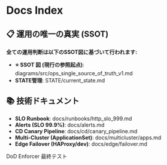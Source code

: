 # Docs Index

## 📋 運用の唯一の真実 (SSOT)
**全ての運用判断は以下のSSOT図に基づいて行われます:**
- **⭐ SSOT 図 (現行の参照起点)**: diagrams/src/ops_single_source_of_truth_v1.md
- **STATE管理**: STATE/current_state.md

## 📚 技術ドキュメント
- **SLO Runbook**: docs/runbooks/http_slo_999.md
- **Alerts (SLO 99.9%)**: docs/alerts.md
- **CD Canary Pipeline**: docs/cd/canary_pipeline.md
- **Multi-Cluster (ApplicationSet)**: docs/multicluster/apps.md
- **Edge Failover (HAProxy/dev)**: docs/edge/failover.md

<!-- DoD Enforcer test run -->

DoD Enforcer 最終テスト
